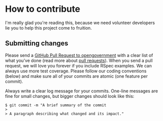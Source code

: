 # How to contribute

I'm really glad you're reading this, because we need volunteer developers lie you to help this project come to fruition.

## Submitting changes

Please send a [GitHub Pull Request to opengovernment](https://github.com/sbenstewart/the-content-writer/pull/new/master) with a clear list of what you've done (read more about [pull requests](http://help.github.com/pull-requests/)). When you send a pull request, we will love you forever if you include RSpec examples. We can always use more test coverage. Please follow our coding conventions (below) and make sure all of your commits are atomic (one feature per commit).

Always write a clear log message for your commits. One-line messages are fine for small changes, but bigger changes should look like this:

    $ git commit -m "A brief summary of the commit
    > 
    > A paragraph describing what changed and its impact."
